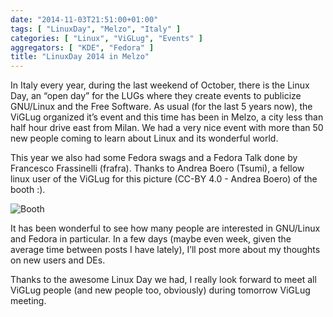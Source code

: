 ```yaml
---
date: "2014-11-03T21:51:00+01:00"
tags: [ "LinuxDay", "Melzo", "Italy" ]
categories: [ "Linux", "ViGLug", "Events" ]
aggregators: [ "KDE", "Fedora" ]
title: "LinuxDay 2014 in Melzo"
---
```


In Italy every year, during the last weekend of October, there is the Linux Day, an “open day” for the LUGs where they create events to publicize GNU/Linux and the Free Software. As usual (for the last 5 years now), the ViGLug organized it’s event and this time has been in Melzo, a city less than half hour drive east from Milan. We had a very nice event with more than 50 new people coming to learn about Linux and its wonderful world.

This year we also had some Fedora swags and a Fedora Talk done by Francesco Frassinelli (frafra). Thanks to Andrea Boero (Tsumi), a fellow linux user of the ViGLug for this picture (CC-BY 4.0 - Andrea Boero) of the booth :).

![Booth](/img/posts/2014_11_03_linux_day.jpg)

It has been wonderful to see how many people are interested in GNU/Linux and Fedora in particular. In a few days (maybe even week, given the average time between posts I have lately), I’ll post more about my thoughts on new users and DEs.

Thanks to the awesome Linux Day we had, I really look forward to meet all ViGLug people (and new people too, obviously) during tomorrow ViGLug meeting.
